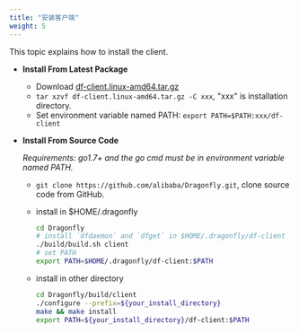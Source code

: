 ```yaml
---
title: "安装客户端"
weight: 5
---
```


This topic explains how to install the client.
<!--more-->

- **Install From Latest Package**

  - Download [df-client.linux-amd64.tar.gz](https://github.com/alibaba/Dragonfly/raw/master/package/df-client.linux-amd64.tar.gz)
  - `tar xzvf df-client.linux-amd64.tar.gz -C xxx`, "xxx" is installation directory.
  - Set environment variable named PATH: `export PATH=$PATH:xxx/df-client`

- **Install From Source Code**

  *Requirements: go1.7+ and the go cmd must be in environment variable named PATH.*

  - `git clone https://github.com/alibaba/Dragonfly.git`, clone source code from GitHub.
  - install in $HOME/.dragonfly

    ```bash
    cd Dragonfly
    # install `dfdaemon` and `dfget` in $HOME/.dragonfly/df-client
    ./build/build.sh client
    # set PATH
    export PATH=$HOME/.dragonfly/df-client:$PATH
    ```
  - install in other directory

    ```bash
    cd Dragonfly/build/client
    ./configure --prefix=${your_install_directory}
    make && make install
    export PATH=${your_install_directory}/df-client:$PATH
    ```
